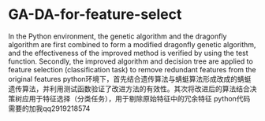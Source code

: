 # GA-DA-for-feature-select
In the Python environment, the genetic algorithm and the dragonfly algorithm are first combined to form a modified dragonfly genetic algorithm, and the effectiveness of the improved method is verified by using the test function. Secondly, the improved algorithm and decision tree are applied to feature selection (classification task) to remove redundant features from the original features
python环境下，首先结合遗传算法与蜻蜓算法形成改成的蜻蜓遗传算法，并利用测试函数验证了改进方法的有效性。其次将改进后的算法结合决策树应用于特征选择（分类任务），用于剔除原始特征中的冗余特征
python代码 需要的加我qq2919218574
